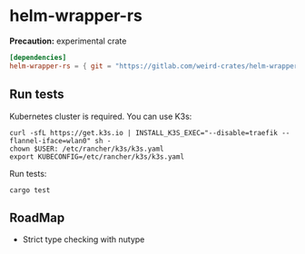 # helm-wrapper-rs

**Precaution:** experimental crate

```toml
[dependencies]
helm-wrapper-rs = { git = "https://gitlab.com/weird-crates/helm-wrapper-rs", version = "0.1.0" }
```

## Run tests

Kubernetes cluster is required. You can use K3s:

```shell
curl -sfL https://get.k3s.io | INSTALL_K3S_EXEC="--disable=traefik --flannel-iface=wlan0" sh -
chown $USER: /etc/rancher/k3s/k3s.yaml
export KUBECONFIG=/etc/rancher/k3s/k3s.yaml
```

Run tests:

```shell
cargo test
```

## RoadMap

- Strict type checking with nutype
